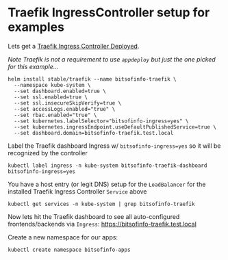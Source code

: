 # Traefik IngressController setup for examples

Lets get a [Traefik Ingress Controller Deployed](https://github.com/helm/charts/tree/master/stable/traefik).

*Note Traefik is not a requirement to use `appdeploy` but just the one picked for this example...*
```
helm install stable/traefik --name bitsofinfo-traefik \
  --namespace kube-system \
  --set dashboard.enabled=true \
  --set ssl.enabled=true \
  --set ssl.insecureSkipVerify=true \
  --set accessLogs.enabled="true" \
  --set rbac.enabled="true" \
  --set kubernetes.labelSelector="bitsofinfo-ingress=yes" \
  --set kubernetes.ingressEndpoint.useDefaultPublishedService=true \
  --set dashboard.domain=bitsofinfo-traefik.test.local
```

Label the Traefik dashboard Ingress w/ `bitsofinfo-ingress=yes` so it will be recognized by the controller
```
kubectl label ingress -n kube-system bitsofinfo-traefik-dashboard bitsofinfo-ingress=yes
```

You have a host entry (or legit DNS) setup for the `LoadBalancer` for the installed Traefik Ingress Controller `Service` above
```
kubectl get services -n kube-system | grep bitsofinfo-traefik
```

Now lets hit the Traefik dashboard to see all auto-configured frontends/backends via `Ingress`: https://bitsofinfo-traefik.test.local

Create a new namespace for our apps:
```
kubectl create namespace bitsofinfo-apps
```
